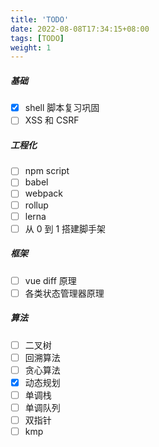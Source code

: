 ```yaml
---
title: 'TODO'
date: 2022-08-08T17:34:15+08:00
tags: [TODO]
weight: 1
---
```


##### 基础

- [x] shell 脚本复习巩固
- [ ] XSS 和 CSRF

##### 工程化

- [ ] npm script
- [ ] babel
- [ ] webpack
- [ ] rollup
- [ ] lerna
- [ ] 从 0 到 1 搭建脚手架

##### 框架

- [ ] vue diff 原理
- [ ] 各类状态管理器原理

##### 算法

- [ ] 二叉树
- [ ] 回溯算法
- [ ] 贪心算法
- [x] 动态规划
- [ ] 单调栈
- [ ] 单调队列
- [ ] 双指针
- [ ] kmp
